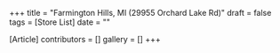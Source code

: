 +++
title = "Farmington Hills, MI (29955 Orchard Lake Rd)"
draft = false
tags = [Store List]
date = ""

[Article]
contributors = []
gallery = []
+++